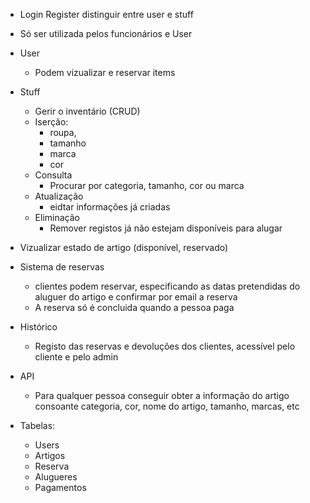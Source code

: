 - Login Register distinguir entre user e stuff
- Só ser utilizada pelos funcionários e User
- User
  - Podem vizualizar e reservar items
- Stuff
  - Gerir o inventário (CRUD)
  - Iserção:
    -  roupa,
    -  tamanho
    -  marca
    -  cor
  - Consulta
    - Procurar por categoria, tamanho, cor ou marca
  - Atualização
    - eidtar informações já criadas
  - Eliminação
    - Remover registos já não estejam disponíveis para alugar

- Vizualizar estado de artigo (disponível, reservado)
- Sistema de reservas
  - clientes podem reservar, especificando as datas pretendidas do aluguer do artigo e confirmar por email a reserva
  - A reserva só é concluida quando a pessoa paga
  
- Histórico
  - Registo das reservas e devoluções dos clientes, acessível pelo cliente e pelo admin

- API
  - Para qualquer pessoa conseguir obter a informação do artigo consoante categoria, cor, nome do artigo, tamanho, marcas, etc

- Tabelas:
  - Users
  - Artigos
  - Reserva
  - Alugueres
  - Pagamentos
